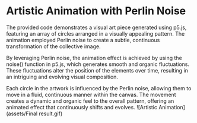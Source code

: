 # Artistic Animation with Perlin Noise

The provided code demonstrates a visual art piece generated using p5.js, featuring an array of circles arranged in a visually appealing pattern. The animation employed Perlin noise to create a subtle, continuous transformation of the collective image.

By leveraging Perlin noise, the animation effect is achieved by using the noise() function in p5.js, which generates smooth and organic fluctuations. These fluctuations alter the position of the elements over time, resulting in an intriguing and evolving visual composition.

Each circle in the artwork is influenced by the Perlin noise, allowing them to move in a fluid, continuous manner within the canvas. The movement creates a dynamic and organic feel to the overall pattern, offering an animated effect that continuously shifts and evolves.
![Artistic Animation](assets/Final result.gif)
